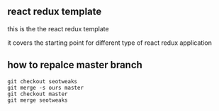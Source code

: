 ## react redux template

this is the the react redux template

it covers the starting point for different type of react redux application

## how to repalce master branch
```
git checkout seotweaks
git merge -s ours master
git checkout master
git merge seotweaks
```
